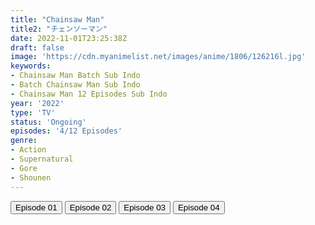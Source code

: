 ```yaml
---
title: "Chainsaw Man"
title2: "チェンソーマン"
date: 2022-11-01T23:25:38Z
draft: false
image: 'https://cdn.myanimelist.net/images/anime/1806/126216l.jpg'
keywords:
- Chainsaw Man Batch Sub Indo
- Batch Chainsaw Man Sub Indo
- Chainsaw Man 12 Episodes Sub Indo
year: '2022'
type: 'TV'
status: 'Ongoing'
episodes: '4/12 Episodes'
genre:
- Action
- Supernatural
- Gore
- Shounen
---
```


<div class="d-g gg-5 gtc-r ai-c">
<button onclick="window.open('?arc=g79ZeZDMwC_20221012/1/MP4/Kuramanime-CSWMAN-01-480p-Doro','_blank')">Episode 01</button>
<button onclick="window.open('?arc=QF7TuvCcNl_20221019/2/MP4/Kuramanime-CSWMAN-02-480p-Doro','_blank')">Episode 02</button>
<button onclick="window.open('?arc=bF9FkOjlBX_20221026/3/MP4/Kuramanime-CSWMAN-03-480p-Doro','_blank')">Episode 03</button>
<button onclick="window.open('?arc=akn3dJujDR_20221102/4/MP4/Kuramanime-CSWMAN-04-480p-Doro','_blank')">Episode 04</button>
</div>